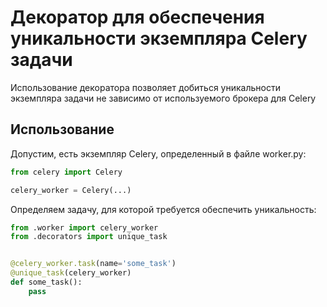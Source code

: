 # Декоратор для обеспечения уникальности экземпляра Celery задачи

Использование декоратора позволяет добиться уникальности экземпляра задачи не зависимо от используемого брокера для Celery

## Использование
Допустим, есть экземпляр Celery, определенный в файле worker.py:
```python
from celery import Celery

celery_worker = Celery(...)
```
Определяем задачу, для которой требуется обеспечить уникальность:
```python
from .worker import celery_worker
from .decorators import unique_task


@celery_worker.task(name='some_task')
@unique_task(celery_worker)
def some_task():
    pass
```